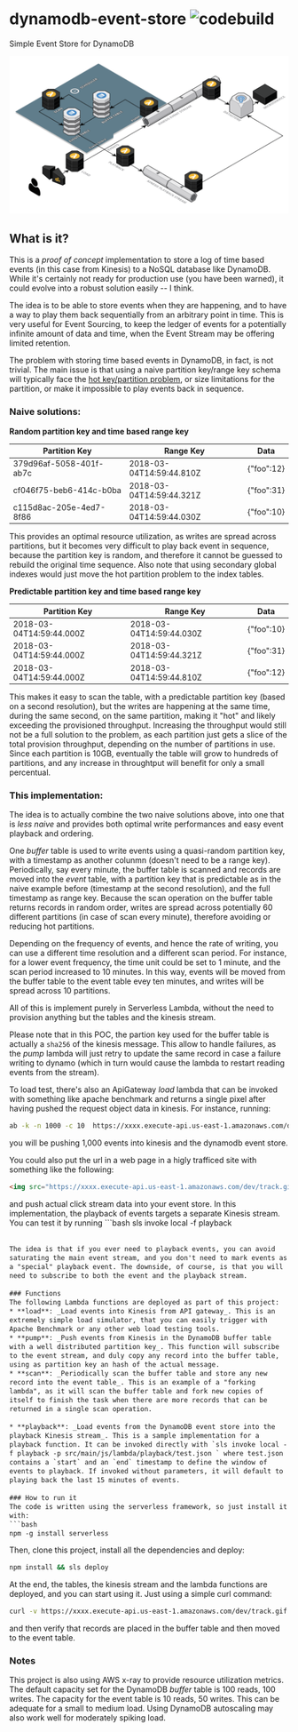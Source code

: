 # dynamodb-event-store   ![codebuild](https://codebuild.us-east-1.amazonaws.com/badges?uuid=eyJlbmNyeXB0ZWREYXRhIjoieUNIR0o0d0tpRmJab0huNkxETitablhCYWNmc3l0d0pLanRIbFQyRlJmNmRRQ2lTcGFhZUZyR3VjeEx3ZEwxdVRLOUozb0tyQWdtbm9iTXcwaGpxOXRJPSIsIml2UGFyYW1ldGVyU3BlYyI6IlJSWldUMW5TNHpCTzBGMzIiLCJtYXRlcmlhbFNldFNlcmlhbCI6MX0%3D&branch=master)
Simple Event Store for DynamoDB

![diagram](art/diagram.png)
## What is it?
This is a *proof of concept* implementation to store a log of time based events (in this case from Kinesis) to a NoSQL database like DynamoDB. While it's certainly not ready for production use (you have been warned), it could evolve into a robust solution easily -- I think.

The idea is to be able to store events when they are happening, and to have a way to play them back sequentially from an arbitrary point in time. This is very useful for Event Sourcing, to keep the ledger of events for a potentially infinite amount of data and time, when the Event Stream may be offering limited retention.

The problem with storing time based events in DynamoDB, in fact, is not trivial. The main issue is that using a naive partition key/range key schema will typically face the [hot key/partition problem](https://docs.aws.amazon.com/amazondynamodb/latest/developerguide/GuidelinesForTables.html), or size limitations for the partition, or make it impossible to play events back in sequence.


### Naive solutions:

**Random partition key and time based range key** 

|Partition Key|Range Key|Data|
|----|----|----|
|379d96af-5058-401f-ab7c|2018-03-04T14:59:44.810Z|{"foo":12}| 
|cf046f75-beb6-414c-b0ba|2018-03-04T14:59:44.321Z|{"foo":31}| 
|c115d8ac-205e-4ed7-8f86|2018-03-04T14:59:44.030Z|{"foo":10}| 

This provides an optimal resource utilization, as writes are spread across partitions, but it becomes very difficult to play back event in sequence, because the partition key is random, and therefore it cannot be guessed to rebuild the original time sequence. Also note that using secondary global indexes would just move the hot partition problem to the index tables.


**Predictable partition key and time based range key**

|Partition Key|Range Key|Data|
|----|----|----|
|2018-03-04T14:59:44.000Z|2018-03-04T14:59:44.030Z|{"foo":10}| 
|2018-03-04T14:59:44.000Z|2018-03-04T14:59:44.321Z|{"foo":31}| 
|2018-03-04T14:59:44.000Z|2018-03-04T14:59:44.810Z|{"foo":12}| 

This makes it easy to scan the table, with a predictable partition key (based on a second resolution), but the writes are happening at the same time, during the same second, on the same partition, making it "hot" and likely exceeding the provisioned throughput. Increasing the throughput would still not be a full solution to the problem, as each partition just gets a slice of the total provision throughput, depending on the number of partitions in use. Since each partition is 10GB, eventually the table will grow to hundreds of partitions, and any increase in throughtput will benefit for only a small percentual.

### This implementation:
The idea is to actually combine the two naive solutions above, into one that is *less naive* and provides both optimal write performances and easy event playback and ordering.

One *buffer* table is used to write events using a quasi-random partition key, with a timestamp as another colunmn (doesn't need to be a range key). Periodically, say every minute, the buffer table is scanned and records are moved into the *event* table, with a partition key that is predictable as in the naive example before (timestamp at the second resolution), and the full timestamp as range key. Because the scan operation on the buffer table returns records in random order, writes are spread across potentially 60 different partitions (in case of scan every minute), therefore avoiding or reducing hot partitions.

Depending on the frequency of events, and hence the rate of writing, you can use a different time resolution and a different scan period. For instance, for a lower event frequency, the time unit could be set to 1 minute, and the scan period increased to 10 minutes.
In this way, events will be moved from the buffer table to the event table evey ten minutes, and writes will be spread across 10 partitions.

All of this is implement purely in Serverless Lambda, without the need to provision anything but the tables and the kinesis stream.

Please note that in this POC, the partion key used for the buffer table is actually a `sha256` of the kinesis message. This allow to handle failures, as the *pump* lambda will just retry to update the same record in case a failure  writing to dynamo (which in turn would cause the lambda to restart reading events from the stream). 

To load test, there's also an ApiGateway *load* lambda that can be invoked with something like apache benchmark and returns a single pixel after having pushed the request object data in kinesis.  For instance, running:

```bash
ab -k -n 1000 -c 10  https://xxxx.execute-api.us-east-1.amazonaws.com/dev/track.gif
```

you will be pushing 1,000 events into kinesis and the dynamodb event store. 

You could also put the url in a web page in a higly trafficed site with something like the following:
```html
<img src="https://xxxx.execute-api.us-east-1.amazonaws.com/dev/track.gif">
```
and push actual click stream data into your event store.
In this implementation, the playback of events targets a separate Kinesis stream.
You can test it by running ```bash
 sls invoke local -f playback
 ``` which, by default, will push the last 15 minutes of event in the playback stream.

The idea is that if you ever need to playback events, you can avoid saturating the main event stream, and you don't need to mark events as a "special" playback event. The downside, of course, is that you will need to subscribe to both the event and the playback stream.

### Functions
The following Lambda functions are deployed as part of this project:
* **load**: _Load events into Kinesis from API gateway_. This is an extremely simple load simulator, that you can easily trigger with Apache Benchmark or any other web load testing tools.
* **pump**: _Push events from Kinesis in the DynamoDB buffer table with a well distributed partition key_. This function will subscribe to the event stream, and duly copy any record into the buffer table, using as partition key an hash of the actual message.
* **scan**: _Periodically scan the buffer table and store any new record into the event table_. This is an example of a "forking lambda", as it will scan the buffer table and fork new copies of itself to finish the task when there are more records that can be returned in a single scan operation.

* **playback**: _Load events from the DynamoDB event store into the playback Kinesis stream_. This is a sample implementation for a playback function. It can be invoked directly with `sls invoke local -f playback -p src/main/js/lambda/playback/test.json ` where test.json contains a `start` and an `end` timestamp to define the window of events to playback. If invoked without parameters, it will default to playing back the last 15 minutes of events.

### How to run it
The code is written using the serverless framework, so just install it with:
```bash
npm -g install serverless
```
Then, clone this project, install all the dependencies and deploy: 
```bash
npm install && sls deploy
```
At the end, the tables, the kinesis stream and the lambda functions are deployed, and you can start using it. Just using a simple curl command:
```bash
curl -v https://xxxx.execute-api.us-east-1.amazonaws.com/dev/track.gif
```
and then verify that records are placed in the buffer table and then moved to the event table.

### Notes
This project is also using AWS x-ray to provide resource utilization metrics.
The default capacity set for the DynamoDB *buffer* table is 100 reads, 100 writes. The capacity for the event table is 10 reads, 50 writes. This can be adequate for a small to medium load.
Using DynamoDB autoscaling may also work well for moderately spiking load.
